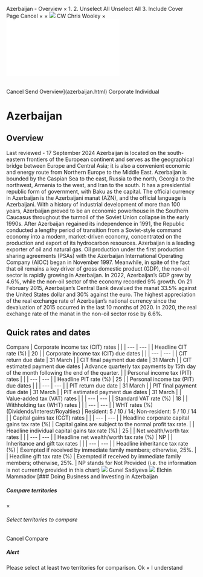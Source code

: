 Azerbaijan - Overview
×
1.
2.
Unselect All
Unselect All
3.
Include Cover Page
Cancel
×
×
![](-/media/world-wide-tax-summaries/attachments/global---chris-wooley.ashx%3Frev=ac5e5f3223b34096b1afc2a6009c7320&revision=ac5e5f32-23b3-4096-b1af-c2a6009c7320&hash=859B7ADC84DC2CBEC9760E9E6EE7DE6D0A8BFCDF)
CW
Chris Wooley
×
![](azerbaijan.html)
######
Cancel
Send
Overview](azerbaijan.html)
Corporate
Individual
# Azerbaijan
## Overview
Last reviewed - 17 September 2024
Azerbaijan is located on the south-eastern frontiers of the European continent and serves as the geographical bridge between Europe and Central Asia; it is also a convenient economic and energy route from Northern Europe to the Middle East. Azerbaijan is bounded by the Caspian Sea to the east, Russia to the north, Georgia to the northwest, Armenia to the west, and Iran to the south. It has a presidential republic form of government, with Baku as the capital. The official currency in Azerbaijan is the Azerbaijani manat (AZN), and the official language is Azerbaijani.
With a history of industrial development of more than 100 years, Azerbaijan proved to be an economic powerhouse in the Southern Caucasus throughout the turmoil of the Soviet Union collapse in the early 1990s. After Azerbaijan regained its independence in 1991, the Republic conducted a lengthy period of transition from a Soviet-style command economy into a modern, market-driven economy, concentrated on the production and export of its hydrocarbon resources.
Azerbaijan is a leading exporter of oil and natural gas. Oil production under the first production sharing agreements (PSAs) with the Azerbaijan International Operating Company (AIOC) began in November 1997.
Meanwhile, in spite of the fact that oil remains a key driver of gross domestic product (GDP), the non-oil sector is rapidly growing in Azerbaijan. In 2022, Azerbaijan’s GDP grew by 4.6%, while the non-oil sector of the economy recorded 9% growth.
On 21 February 2015, Azerbaijan’s Central Bank devalued the manat 33.5% against the United States dollar and 30% against the euro. The highest appreciation of the real exchange rate of Azerbaijan’s national currency since the devaluation of 2015 occurred in the last 10 months of 2020. In 2020, the real exchange rate of the manat in the non-oil sector rose by 6.6%.
## Quick rates and dates
Compare
| Corporate income tax (CIT) rates | |
| --- | --- |
| Headline CIT rate (%) | 20 |
| Corporate income tax (CIT) due dates | |
| --- | --- |
| CIT return due date | 31 March |
| CIT final payment due date | 31 March |
| CIT estimated payment due dates | Advance quarterly tax payments by 15th day of the month following the end of the quarter. |
| Personal income tax (PIT) rates | |
| --- | --- |
| Headline PIT rate (%) | 25 |
| Personal income tax (PIT) due dates | |
| --- | --- |
| PIT return due date | 31 March |
| PIT final payment due date | 31 March |
| PIT estimated payment due dates | 31 March |
| Value-added tax (VAT) rates | |
| --- | --- |
| Standard VAT rate (%) | 18 |
| Withholding tax (WHT) rates | |
| --- | --- |
| WHT rates (%) (Dividends/Interest/Royalties) | Resident: 5 / 10 / 14;  Non-resident: 5 / 10 / 14 |
| Capital gains tax (CGT) rates | |
| --- | --- |
| Headline corporate capital gains tax rate (%) | Capital gains are subject to the normal profit tax rate. |
| Headline individual capital gains tax rate (%) | 25 |
| Net wealth/worth tax rates | |
| --- | --- |
| Headline net wealth/worth tax rate (%) | NP |
| Inheritance and gift tax rates | |
| --- | --- |
| Headline inheritance tax rate (%) | Exempted if received by immediate family members; otherwise, 25%. |
| Headline gift tax rate (%) | Exempted if received by immediate family members; otherwise, 25%. |
NP stands for Not Provided (i.e. the information is not currently provided in this chart)
![](-/media/world-wide-tax-summaries/azerbaijangunel-sadiyevaazerbaijan--gunel-sadiyevajpg20221219131200944.ashx%3Frev=32cc9b16bb5f44219048d063e78ed39a&revision=32cc9b16-bb5f-4421-9048-d063e78ed39a&hash=89458987A58E2D5778FB450D5D055B27FE9ABA3E)
Gunel Sadiyeva
![](-/media/world-wide-tax-summaries/azerbaijanelchin-mammadovazerbaijan--elchin-mammadovjpg20201119102334145.ashx%3Frev=6137afed18144e8b99ff6fcdd5d8c6eb&revision=6137afed-1814-4e8b-99ff-6fcdd5d8c6eb&hash=C845ABE4530DFDD3254DC47A4514613E9B104A49)
Elchin Mammadov
[### Doing Business and Investing in Azerbaijan
##### Compare territories
×
###### Select territories to compare
#####
Cancel
Compare
##### Alert
Please select at least two territories for comparison.
Ok
×
I understand